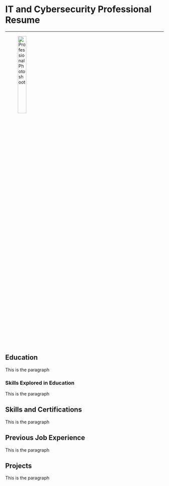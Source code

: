 <!DOCTYPE html>
<html lang="en">
<head>
<title>Caio Folger</title>
</head>
<body>
<h1>IT and Cybersecurity Professional Resume</h1>
<hr>

<figure>
    <img width="25%" src="Portrait.jpg" alt="Professional Photoshoot">
</figure>

<h2>Education</h2>
<p>This is the paragraph</p>
<h3>Skills Explored in Education</h3>
<p>This is the paragraph</p>

<h2>Skills and Certifications</h2>
<p>This is the paragraph</p>

<h2>Previous Job Experience</h2>
<p>This is the paragraph</p>

<h2>Projects</h2>
<p>This is the paragraph</p>

</body>
</html>
